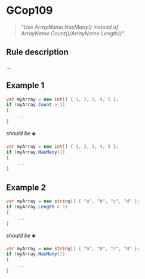﻿# GCop109

> *"Use ArrayName.HasMany() instead of ArrayName.Count()/ArrayName.Length()"*


## Rule description
...

## Example 1
```csharp
var myArray = new int[] { 1, 2, 3, 4, 5 };
if (myArray.Count > 1)
{
    ...
}
```
*should be* 🡻

```csharp
var myArray = new int[] { 1, 2, 3, 4, 5 };
if (myArray.HasMany())
{
    ...
}
```
 
 

## Example 2
```csharp
var myArray = new string[] { "a", "b", "c", "d" };
if (myArray.Length > 1)
{
    ...
}
```
*should be* 🡻

```csharp
var myArray = new string[] { "a", "b", "c", "d" };
if (myArray.HasMany())
{
    ...
}
```
 
 
